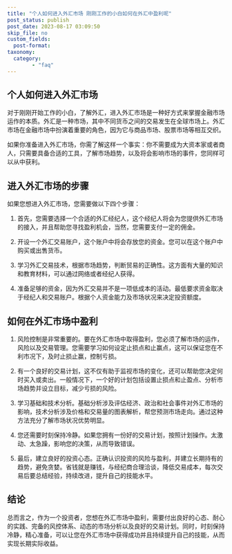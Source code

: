 ```yaml
---
title: "个人如何进入外汇市场 刚刚工作的小白如何在外汇中盈利呢"
post_status: publish
post_date: 2023-08-17 03:09:50
skip_file: no
custom_fields: 
  post-format: 
taxonomy:
  category:
        - "faq"
---
```


## 个人如何进入外汇市场

对于刚刚开始工作的小白，了解外汇，进入外汇市场是一种好方式来掌握金融市场运作的本质。外汇是一种市场，其中不同货币之间的交易发生在全球市场上。外汇市场在金融市场中扮演着重要的角色，因为它与商品市场、股票市场等相互交织。

如果你准备进入外汇市场，你需了解这样一个事实：你不需要成为大资本家或者商人，只需要具备合适的工具，了解市场趋势，以及将会影响市场的事件，您同样可以从中获利。

## 进入外汇市场的步骤

如果您想进入外汇市场，您需要做以下四个步骤：

1. 首先，您需要选择一个合适的外汇经纪人，这个经纪人将会为您提供外汇市场的接入，并且帮助您寻找盈利机会，当然，您需要支付一定的佣金。

2. 开设一个外汇交易账户，这个账户中将会存放您的资金。您可以在这个账户中购买或出售货币。

3. 学习外汇交易技术，根据市场趋势，判断贸易的正确性。这方面有大量的知识和教育材料，可以通过网络或者经纪人获得。

4. 准备足够的资金，因为外汇交易并不是一项低成本的活动。最低要求资金取决于经纪人和交易账户。根据个人资金能力及市场状况来决定投资额度。

## 如何在外汇市场中盈利

1. 风险控制是非常重要的。要在外汇市场中取得盈利，您必须了解市场的运作，风险以及交易管理。您需要学习如何设定止损点和止赢点，这可以保证您在不利市况下，及时止损止赢，控制亏损。

2. 有一个良好的交易计划，这不仅有助于监视市场的变化，还可以帮助您决定何时买入或卖出。一般情况下，一个好的计划包括设置止损点和止盈点、分析市场趋势并设立目标，减少亏损的风险。

3. 学习基础和技术分析。基础分析涉及评估经济、政治和社会事件对外汇市场的影响，技术分析涉及价格和交易量的图表解析，帮您预测市场走向。通过这种方法充分了解市场状况优势明显。

4. 您还需要时刻保持冷静。如果您拥有一份好的交易计划，按照计划操作。太激动、太急躁，影响您的决策，从而导致错误。

5. 最后，建立良好的投资心态。正确认识投资的风险与盈利，并建立长期持有的趋势，避免贪婪。省钱就是赚钱，与经纪商合理洽谈，降低交易成本，每次交易后要总结经验，持续改进，提升自己的技能水平。

## 结论

总而言之，作为一个投资者，您想在外汇市场中盈利，需要付出良好的心态、耐心的实践、完备的风控体系、动态的市场分析以及良好的交易计划。同时，时刻保持冷静，精心准备，可以让您在外汇市场中获得成功并且持续提升自己的技能，从而实现长期实际收益。

